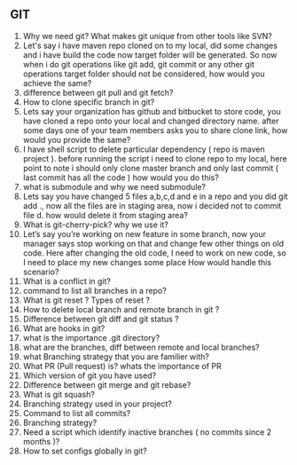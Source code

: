 GIT
----

1. Why we need git? What makes git unique from other tools like SVN?
2. Let's say i have maven repo cloned on to my local, did some changes and i have build the code now target folder will be generated. So now when i do git operations like git add, git commit or any other git operations target folder should not be considered, how would you achieve the same?
3. difference between git pull and git fetch?
4. How to clone specific branch in git?
5. Lets say your organization has github and bitbucket to store code, you have cloned a repo onto your local and changed directory name. after some days one of your team members asks you to share clone link, how would you provide the same?
6. I have shell script to delete particular dependency ( repo is maven project ). before running the script i need to clone repo to my local, here point to note i should only clone master branch and only last commit ( last commit has all the code ) how would you do this?
7. what is submodule and why we need submodule?
8. Lets say you have changed 5 files a,b,c,d and e in a repo and you did git add ., now all the files are in staging area, now i decided not to commit file d. how would delete it from staging area?
9. What is git-cherry-pick? why we use it?
10. Let’s say you’re working on new feature in some branch, now your manager says stop working on that and change few other things on old code. Here after changing the old code, I need to work on new code, so I need to place my new changes some place How would handle this scenario?
11. What is a conflict in git?
12. command to list all branches in a repo?
13. What is git reset ? Types of reset ?
14. How to delete local branch and remote branch in git ?
15. Difference between git diff and git status ?
16. What are hooks in git?
17. what is the importance .git directory?
18. what are the branches, diff between remote and local branches?
19. what Branching strategy that you are familier with?
20. What PR (Pull request) is? whats the importance of PR
21. Which version of git you have used?
22. Difference between git merge and git rebase?
23. What is git squash?
24. Branching strategy used in your project?
25. Command to list all commits?
26. Branching strategy?
27. Need a script which identify inactive branches ( no commits since 2 months )?
28. How to set configs globally in git?